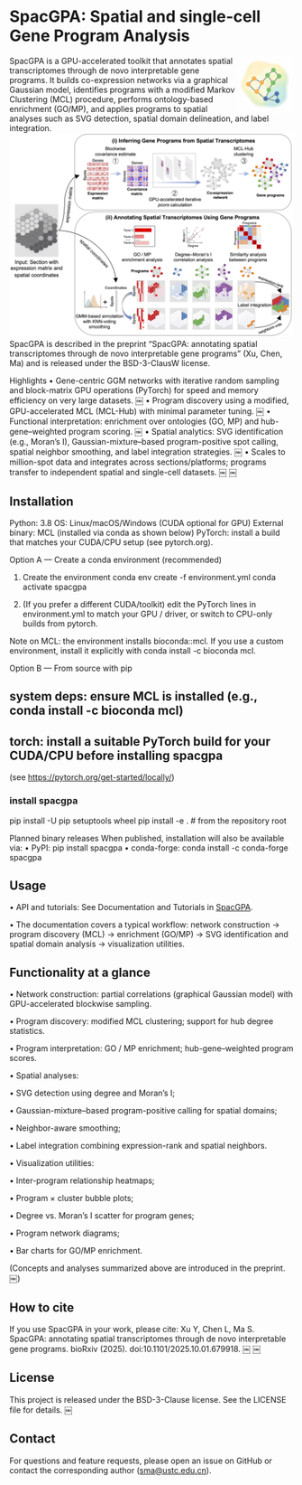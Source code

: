 
# SpacGPA: Spatial and single-cell Gene Program Analysis

<img src="assets/SpacGPA_Logo.png" alt="SpacGPA logo" align="right" width="100" />
SpacGPA is a GPU-accelerated toolkit that annotates spatial transcriptomes through de novo interpretable gene programs. It builds co-expression networks via a graphical Gaussian model, identifies programs with a modified Markov Clustering (MCL) procedure, performs ontology-based enrichment (GO/MP), and applies programs to spatial analyses such as SVG detection, spatial domain delineation, and label integration.
<img src="assets/SpacGPA_Workflow.png" alt="SpacGPA workflow" align="center bottom" width="600" />
SpacGPA is described in the preprint “SpacGPA: annotating spatial transcriptomes through de novo interpretable gene programs” (Xu, Chen, Ma) and is released under the BSD-3-ClausW license.


Highlights
 • Gene-centric GGM networks with iterative random sampling and block-matrix GPU operations (PyTorch) for speed and memory efficiency on very large datasets.  ￼
 • Program discovery using a modified, GPU-accelerated MCL (MCL-Hub) with minimal parameter tuning.  ￼
 • Functional interpretation: enrichment over ontologies (GO, MP) and hub-gene–weighted program scoring.  ￼
 • Spatial analytics: SVG identification (e.g., Moran’s I), Gaussian-mixture–based program-positive spot calling, spatial neighbor smoothing, and label integration strategies.  ￼
 • Scales to million-spot data and integrates across sections/platforms; programs transfer to independent spatial and single-cell datasets.  ￼  ￼

## Installation

Python: 3.8
OS: Linux/macOS/Windows (CUDA optional for GPU)
External binary: MCL (installed via conda as shown below)
PyTorch: install a build that matches your CUDA/CPU setup (see pytorch.org).

Option A — Create a conda environment (recommended)

1) Create the environment
conda env create -f environment.yml
conda activate spacgpa

2) (If you prefer a different CUDA/toolkit) edit the PyTorch lines in environment.yml
to match your GPU / driver, or switch to CPU-only builds from pytorch.

Note on MCL: the environment installs bioconda::mcl. If you use a custom environment, install it explicitly with
conda install -c bioconda mcl.

Option B — From source with pip

## system deps: ensure MCL is installed (e.g., conda install -c bioconda mcl)

## torch: install a suitable PyTorch build for your CUDA/CPU **before** installing spacgpa

(see <https://pytorch.org/get-started/locally/>)

### install spacgpa

pip install -U pip setuptools wheel
pip install -e .          # from the repository root

Planned binary releases
When published, installation will also be available via:
 • PyPI: pip install spacgpa
 • conda-forge: conda install -c conda-forge spacgpa

## Usage

 • API and tutorials: See Documentation and Tutorials in [SpacGPA](https://spacgpa.readthedocs.io).

 • The documentation covers a typical workflow: network construction → program discovery (MCL) → enrichment (GO/MP) → SVG identification and spatial domain analysis → visualization utilities.

## Functionality at a glance

 • Network construction: partial correlations (graphical Gaussian model) with GPU-accelerated blockwise sampling.

 • Program discovery: modified MCL clustering; support for hub degree statistics.

 • Program interpretation: GO / MP enrichment; hub-gene–weighted program scores.

 • Spatial analyses:

 • SVG detection using degree and Moran’s I;

 • Gaussian-mixture–based program-positive calling for spatial domains;

 • Neighbor-aware smoothing;

 • Label integration combining expression-rank and spatial neighbors.

 • Visualization utilities:

 • Inter-program relationship heatmaps;

 • Program × cluster bubble plots;

 • Degree vs. Moran’s I scatter for program genes;

 • Program network diagrams;

 • Bar charts for GO/MP enrichment.

(Concepts and analyses summarized above are introduced in the preprint.  ￼)

## How to cite

If you use SpacGPA in your work, please cite:
Xu Y, Chen L, Ma S. SpacGPA: annotating spatial transcriptomes through de novo interpretable gene programs. bioRxiv (2025). doi:10.1101/2025.10.01.679918.  ￼  ￼

## License

This project is released under the BSD-3-Clause license. See the LICENSE file for details.  ￼

## Contact

For questions and feature requests, please open an issue on GitHub or contact the corresponding author (<sma@ustc.edu.cn>).
